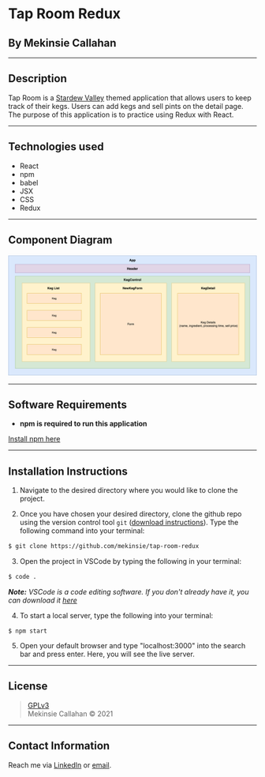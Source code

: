 # Tap Room Redux

## By Mekinsie Callahan

* * *

## Description

Tap Room is a <a href="https://stardewvalleywiki.com/Stardew_Valley_Wiki">Stardew Valley</a> themed application that allows users to keep track of their kegs. Users can add kegs and sell pints on the detail page. The purpose of this application is to practice using Redux with React.

* * *

## Technologies used

* React
* npm
* babel
* JSX
* CSS
* Redux

* * *
## Component Diagram
<img src="./src/img/component-diagram.png" alt="component diagram" width="650">

* * *

## Software Requirements
* **npm is required to run this application** 

 <a href="https://www.npmjs.com/get-npm">Install npm here</a>  

* * *

## Installation Instructions
1. Navigate to the desired directory where you would like to clone the project.

2. Once you have chosen your desired directory, clone the github repo using the version control tool `git` (<a href="https://www.learnhowtoprogram.com/introduction-to-programming/getting-started-with-intro-to-programming/git-and-github">download instructions</a>). Type the following command into your terminal:
```bash
$ git clone https://github.com/mekinsie/tap-room-redux
```
3. Open the project in VSCode by typing the following in your terminal:

``` bash
$ code .
```
_**Note:** VSCode is a code editing software. If you don't already have it, you can download it <a href="https://code.visualstudio.com/">here</a>_

4. To start a local server, type the following into your terminal:
```
$ npm start
```
5. Open your default browser and type "localhost:3000" into the search bar and press enter. Here, you will see the live server.

* * *

## License

> [GPLv3](https://choosealicense.com/licenses/gpl-3.0/)\
> Mekinsie Callahan &copy; 2021  
* * *

## Contact Information

Reach me via <a href="https://www.linkedin.com/in/mekinsie/" target="_blank">LinkedIn</a> or <a href="mailto:mekinsie.aja@gmail.com" target="_blank">email</a></li>.  
